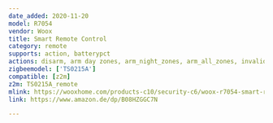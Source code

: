 ```yaml
---
date_added: 2020-11-20
model: R7054
vendor: Woox
title: Smart Remote Control
category: remote
supports: action, batterypct
actions: disarm, arm day zones, arm_night_zones, arm_all_zones, invalid_code, emergency
zigbeemodel: ['TS0215A']
compatible: [z2m]
z2m: TS0215A_remote
mlink: https://wooxhome.com/products-c10/security-c6/woox-r7054-smart-remote-control-p53 
link: https://www.amazon.de/dp/B08HZGGC7N

---
```

